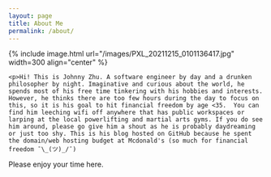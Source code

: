 ```yaml
---
layout: page
title: About Me
permalink: /about/
---
```


<!-- {% include image.html url="/images/johnny.png" caption="Hi! I am Johnny Zhu A software engineer, passionate and curious to learn new technologies" width=300 align="right" %} -->

{% include image.html url="/images/PXL_20211215_0101136417.jpg"  width=300 align="center" %}

<div style="clear: left;">

    <p>Hi! This is Johnny Zhu. A software engineer by day and a drunken philosopher by night. Imaginative and curious about the world, he spends most of his free time tinkering with his hobbies and interests. However, he thinks there are too few hours during the day to focus on this, so it is his goal to hit financial freedom by age <35.  You can find him leeching wifi off anywhere that has public workspaces or larping at the local powerlifting and martial arts gyms. If you do see him around, please go give him a shout as he is probably daydreaming or just too shy. This is his blog hosted on GitHub because he spent the domain/web hosting budget at Mcdonald's (so much for financial freedom ¯\_(ツ)_/¯)

Please enjoy your time here.
</p>
</div>